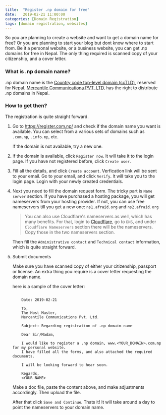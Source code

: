 ```yaml
---
title:  "Register .np domain for free"
date:   2019-02-21 11:00:00
categories: [Domain Registration]
tags: [domain registration, websites]
---
```

So you are planning to create a website and want to get a domain name for free? Or you are planning to start your blog but dont know where to start from. Be it a personal website, or a business website, you can get .np domains for free in Nepal. The only thing required is scanned copy of your citizenship, and a cover letter.

### What is .np domain name?

.np domain name is the [Country code top-level domain (ccTLD)](https://en.wikipedia.org/wiki/Country_code_top-level_domain), reserved for Nepal. [Mercantile Communicationa PVT. LTD.](http://www.mos.com.np/) has the right to distribute .np domains in Nepal.

### How to get then?

The registration is quite straight forward.

1. Go to https://register.com.np/ and check if the domain name you want is available. You can select from a various sets of domains such as `.com.np`, `.info.np`, etc.

    If the domain is not available, try a new one.

2. If the domain is available, click `Register now`. It will take it to the login page. If you have not registered before, click `Create user`.

3. Fill all the details, and click `Create account`. Verfication link will be sent to your email. Go to your email, and click `Verify`. It will take you to the login page. Login with your newly created credentials.

4. Next you need to fill the domain request form. The tricky part is `Name server` section. If you have purchased a hosting package, you will get nameservers from your hosting provider. If not, you can use free nameservers till you get a new one: `ns1.afraid.org` and `ns2.afraid.org`

    > You can also use Cloudflare's nameservers as well, which has many benefits. For that, login to [Cloudflare](https://cloudflare.com), go to `DNS`, and under `Cloudflare Nameservers` section there will be the nameservers. Copy those in the two nameservers section.

    Then fill the `Administrative contact` and `Technical contact` information, which is quite straight forward.

5. Submit documents

    Make sure you have scanned copy of either your citizenship, passport or license. 
    An extra thing you require is a cover letter requesting the domain name.

    here is a sample of the cover letter:

    ```

        Date: 2019-02-21

        To,
        The Host Master,
        Mercantile Communications Pvt. Ltd.

        Subject: Regarding registration of .np domain name

        Dear Sir/Madam,

        I would like to register a .np domain, www.<YOUR_DOMAIN>.com.np for my personal website. 
        I have filled all the forms, and also attached the required documents.

        I will be looking forward to hear soon. 

        Regards,
        <YOUR NAME>

    ```

    Make a doc file, paste the content above, and make adjustments accordingly. Then upload the file.

    After that click `Save and Continue`. Thats it! It will take around a day to point the nameservers to your domain name.






